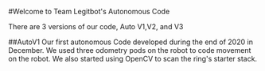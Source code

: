 #Welcome to Team Legitbot's Autonomous Code

There are 3 versions of our code, Auto V1,V2, and V3

##AutoV1
Our first autonomous Code developed during the end of 2020 in December. We used three odometry pods on the robot to code movement on the robot. We also started using OpenCV to 
scan the ring's starter stack.
